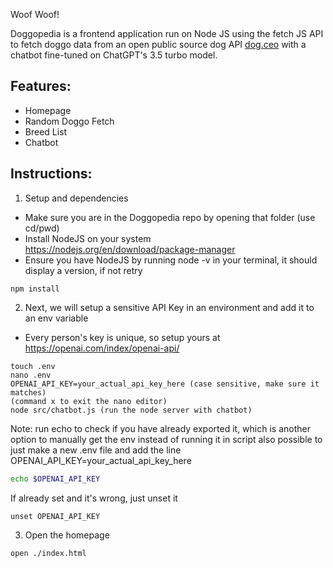 Woof Woof!  

Doggopedia is a frontend application run on Node JS using the fetch JS API to fetch doggo data from an open public source dog API [dog.ceo](https://dog.ceo/dog-api/) with a chatbot fine-tuned on ChatGPT's 3.5 turbo model.

## Features:
- Homepage
- Random Doggo Fetch
- Breed List
- Chatbot

  
## Instructions:
1. Setup and dependencies
- Make sure you are in the Doggopedia repo by opening that folder (use cd/pwd)
- Install NodeJS on your system https://nodejs.org/en/download/package-manager
- Ensure you have NodeJS by running node -v in your terminal, it should display a version, if not retry
```
npm install
```
2. Next, we will setup a sensitive API Key in an environment and add it to an env variable
- Every person's key is unique, so setup yours at https://openai.com/index/openai-api/
```
touch .env
nano .env
OPENAI_API_KEY=your_actual_api_key_here (case sensitive, make sure it matches)
(command x to exit the nano editor)
node src/chatbot.js (run the node server with chatbot)
```
Note: run echo to check if you have already exported it, which is another option to manually get the env instead of running it in script 
also possible to just make a new .env file and add the line OPENAI_API_KEY=your_actual_api_key_here
```bash
echo $OPENAI_API_KEY
```
If already set and it's wrong, just unset it 
```
unset OPENAI_API_KEY
```

3. Open the homepage
 ```
open ./index.html
```



